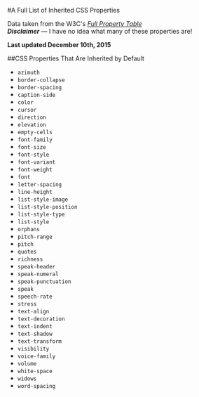 #A Full List of Inherited CSS Properties

Data taken from the W3C's [_Full Property Table_](http://www.w3.org/TR/CSS21/propidx.html)  
**_Disclaimer_** — I have no idea what many of these properties are!

**Last updated December 10th, 2015**

##CSS Properties That Are Inherited by Default
- `azimuth`
- `border-collapse`
- `border-spacing`
- `caption-side`
- `color`
- `cursor`
- `direction`
- `elevation`
- `empty-cells`
- `font-family`
- `font-size`
- `font-style`
- `font-variant`
- `font-weight`
- `font`
- `letter-spacing`
- `line-height`
- `list-style-image`
- `list-style-position`
- `list-style-type`
- `list-style`
- `orphans`
- `pitch-range`
- `pitch`
- `quotes`
- `richness`
- `speak-header`
- `speak-numeral`
- `speak-punctuation`
- `speak`
- `speech-rate`
- `stress`
- `text-align`
- `text-decoration`
- `text-indent`
- `text-shadow`
- `text-transform`
- `visibility`
- `voice-family`
- `volume`
- `white-space`
- `widows`
- `word-spacing`
